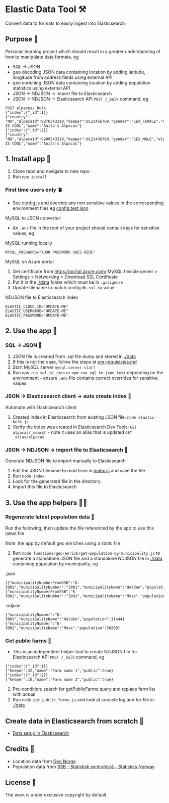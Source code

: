 # Elastic Data Tool ⚒️

Convert data to formats to easily ingest into Elasticsearch

## Purpose 💖

Personal learning project which should result in a greater understanding of how to manipulate data formats, eg

- SQL -> JSON
- geo decoding JSON data containing location by adding latitude, longitude from address fields using external API
- geo enriching JSON data containing location by adding population statistics using external API
- JSON -> NDJSON -> import file to Elasticsearch
- JSON -> NDJSON -> Elasticsearch API `POST /_bulk` command, eg

```
POST alpacas/_bulk
{"index":{"_id":1}}
{"country": "NO","alpacaId":9876543210,"keeper":0123456789,"gender":"SEX_FEMALE","alpacaShortName":"ANITA IS COOL","name":"Anita's Alpacas"}
{"index":{"_id":2}}
{"country": "NO","alpacaId":9999543210,"keeper":0123456789,"gender":"SEX_MALE","alpacaShortName":"THOR IS COOL","name":"Anita's Alpacas"}
```

## 1. Install app 🐣

1. Clone repo and navigate to new repo
2. Run `npm install`

### First time users only 🪴

- See [config.js](config/config.js) and override any non sensitive values in the corresponding environment files eg [config.test.json](config/config.test.json)

MySQL to JSON converter:

- An `.env` file in the root of your project should contain keys for sensitive values, eg

MySQL running locally

```
MYSQL_PASSWORD="YOUR PASSWORD GOES HERE"
```

MySQL on Azure portal

1. Get certificate from https://portal.azure.com/ MySQL flexible server > Settings > Networking > Download SSL Certificate
2. Put it in the [./data](./data) folder which must be in `.gitignore`
3. Update filename to match config `db.ssl_ca` value

NDJSON file to Elasticsearch index

```
ELASTIC_CLOUD_ID="UPDATE-ME"
ELASTIC_USERNAME="UPDATE-ME"
ELASTIC_PASSWORD="UPDATE-ME"
```

## 2. Use the app 🎷

### SQL -> JSON 👾

1. JSON file is created from .sql file dump and stored in [./data](./data)
2. If this is not the case, follow the steps at [pre-requisistes.md](pre-requisistes.md)
3. Start MySQL server `mysql.server start`
4. Run `npm run sql_to_json` or `npm run sql_to_json_test` depending on the environment - ensure `.env` file contains correct overrides for sensitive values

### JSON -> Elasticsearch client -> auto create index 🤖

Automate with Elasticsearch client

1. Created index in Elasticsearch from existing JSON file: `node elastic-bulk.js`
2. Verify the index was created in Elasticsearch Dev Tools: `GET alpacas/_search` - note it uses an alias that is updated `GET _alias/alpacas`

### JSON -> NDJSON -> import file to Elasticsearch 💾

Generate NDJSON file to import manually to Elasticsearch

1. Edit the JSON filename to read from in [index.js](./index.js) and save the file
2. Run `node index`
3. Look for the generated file in the directory
4. Import this file to Elasticsearch

## 3. Use the app helpers 🐕‍🦺

### Regenerate latest population data 👶

Run the following, then update the file referenced by the app to use this latest file

Note: the app by default geo enriches using a static file

1. Run `node functions/geo-enrich/get-population-by-municipality.js` to generate a standalone JSON file and a standalone NDJSON file in [./data](./data) containing population by municipality, eg

.json

```
[{"municipalityNumberFromSSB":"K-3001","municipalityNumber":"3001","municipalityName":"Halden","population":31444},{"municipalityNumberFromSSB":"K-3002","municipalityNumber":"3002","municipalityName":"Moss","population":50290}]
```

.ndjson

```
{"municipalityNumber":"K-3001","municipalityName":"Halden","population":31444}
{"municipalityNumber":"K-3002","municipalityName":"Moss","population":50290}
```

### Get public farms 🦙

- This is an independent helper tool to create NDJSON file for Elasticsearch API `POST /_bulk` command, eg

```
{"index":{"_id":1}}
{"keeper":32,"name":"Farm name 1","public":true}
{"index":{"_id":2}}
{"keeper":16,"name":"Farm name 2","public":true}
```

1. Pre-condition: search for getPublicFarms query and replace farm list with actual
1. Run `node get_public_farms.js` and look at console log and for file in [./data](./data)

## Create data in Elasticsearch from scratch 🎸

- [Data setup in Elasticsearch](elasticsearch-data-setup.md)

## Credits 👏

- Location data from [Geo Norge](https://www.geonorge.no/)
- Population data from [SSB - Statistisk sentralbyrå - Statistics Norway](https://www.ssb.no/)

## License 📝

The work is under exclusive copyright by default.
